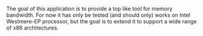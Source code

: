 The goal of this application is to provide a top like tool for memory bandwidth. For now it has only be tested (and should only) works on Intel Westmere-EP processor, but the goal is to extend it to support a wide range of x86 architectures.
